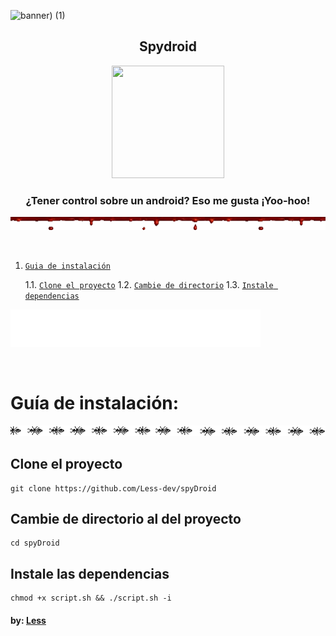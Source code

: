 ![banner) (1)](https://github.com/user-attachments/assets/743b8003-f09b-4c92-b3a3-f92d5bd23d22)

<h2 align="center">Spydroid</h2>
<p align="center">
    <img src="https://github.com/user-attachments/assets/df3f0def-babd-495f-ae17-3dc649d76b34" width="180" height="180">
</p>


<h3 align="center">¿Tener control sobre un android? Eso me gusta ¡Yoo-hoo!</h3>


<p align="center">
<img src="https://raw.githubusercontent.com/Less-dev/gifs/master/DIVIDERS/gothic_divider_09.gif" width="1000">
</p>

<br>

1. [`Guia de instalación`](#guia-de-instalación)  
    
     1.1. [`Clone el proyecto`](#clone-el-proyecto)
     1.2. [`Cambie de directorio`](#cambie-de-directorio.al-del-proyecto)
     1.3. [`Instale dependencias`](#instale-las-dependencias)


<p align="start">
<img src="https://raw.githubusercontent.com/Less-dev/gifs/master/DIVIDERS/gothic_divider_01.gif">
</p>

<br>

# Guía de instalación:

<p align="center">
<img src="https://raw.githubusercontent.com/Less-dev/gifs/master/DIVIDERS/gothic_divider_07.gif" width="1000">
</p>

## Clone el proyecto
    
    git clone https://github.com/Less-dev/spyDroid

## Cambie de directorio al del proyecto

    cd spyDroid

## Instale las dependencias
    
    chmod +x script.sh && ./script.sh -i

#### by: [Less](https://github.com/less-dev/)
